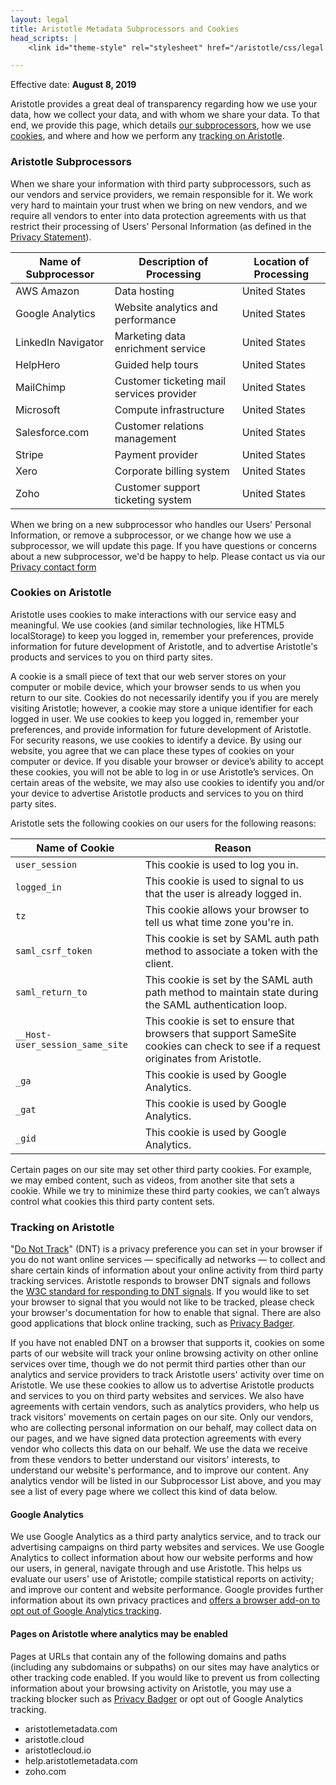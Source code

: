 ```yaml
---
layout: legal
title: Aristotle Metadata Subprocessors and Cookies
head_scripts: |
    <link id="theme-style" rel="stylesheet" href="/aristotle/css/legal.css">

---
```


Effective date: **August 8, 2019**

Aristotle provides a great deal of transparency regarding how we use your data, how we collect your data, and with whom we share your data. To that end, we provide this page, which details [our subprocessors](#aristotle-subprocessors), how we use [cookies](#cookies-on-aristotle), and where and how we perform any [tracking on Aristotle](#tracking-on-aristotle).

### Aristotle Subprocessors

When we share your information with third party subprocessors, such as our vendors and service providers, we remain responsible for it. We work very hard to maintain your trust when we bring on new vendors, and we require all vendors to enter into data protection agreements with us that restrict their processing of Users' Personal Information (as defined in the [Privacy Statement](/legal/privacy-policy)).

| Name of Subprocessor | Description of Processing | Location of Processing |
|---|---|---|
| AWS Amazon | Data hosting | United States |
| Google Analytics | Website analytics and performance | United States |
| LinkedIn Navigator | Marketing data enrichment service | United States |
| HelpHero | Guided help tours | United States |
| MailChimp | Customer ticketing mail services provider | United States |
| Microsoft | Compute infrastructure | United States |
| Salesforce.com | Customer relations management | United States |
| Stripe | Payment provider | United States |
| Xero | Corporate billing system | United States |
| Zoho | Customer support ticketing system | United States |

When we bring on a new subprocessor who handles our Users' Personal Information, or remove a subprocessor, or we change how we use a subprocessor, we will update this page. If you have questions or concerns about a new subprocessor, we'd be happy to help. Please contact us via our [Privacy contact form](/contact/privacy)

### Cookies on Aristotle

Aristotle uses cookies to make interactions with our service easy and meaningful. We use cookies (and similar technologies, like HTML5 localStorage) to keep you logged in, remember your preferences, provide information for future development of Aristotle, and to advertise Aristotle's products and services to you on third party sites.

A cookie is a small piece of text that our web server stores on your computer or mobile device, which your browser sends to us when you return to our site. Cookies do not necessarily identify you if you are merely visiting Aristotle; however, a cookie may store a unique identifier for each logged in user. We use cookies to keep you logged in, remember your preferences, and provide information for future development of Aristotle. For security reasons, we use cookies to identify a device. By using our website, you agree that we can place these types of cookies on your computer or device. If you disable your browser or device’s ability to accept these cookies, you will not be able to log in or use Aristotle’s services. On certain areas of the website, we may also use cookies to identify you and/or your device to advertise Aristotle products and services to you on third party sites.

Aristotle sets the following cookies on our users for the following reasons:

| Name of Cookie | Reason |
|---|---|
| `user_session` | This cookie is used to log you in. |
| `logged_in` | This cookie is used to signal to us that the user is already logged in. |
| `tz` | This cookie allows your browser to tell us what time zone you're in. |
| `saml_csrf_token` | This cookie is set by SAML auth path method to associate a token with the client. |
| `saml_return_to` | This cookie is set by the SAML auth path method to maintain state during the SAML authentication loop. |
| `__Host-user_session_same_site` | This cookie is set to ensure that browsers that support SameSite cookies can check to see if a request originates from Aristotle. |
| `_ga` | This cookie is used by Google Analytics. |
| `_gat` | This cookie is used by Google Analytics. |
| `_gid` | This cookie is used by Google Analytics. |

Certain pages on our site may set other third party cookies. For example, we may embed content, such as videos, from another site that sets a cookie. While we try to minimize these third party cookies, we can’t always control what cookies this third party content sets.

### Tracking on Aristotle

"[Do Not Track](https://www.eff.org/issues/do-not-track)" (DNT) is a privacy preference you can set in your browser if you do not want online services — specifically ad networks — to collect and share certain kinds of information about your online activity from third party tracking services. Aristotle responds to browser DNT signals and follows the [W3C standard for responding to DNT signals](https://www.w3.org/TR/tracking-dnt/). If you would like to set your browser to signal that you would not like to be tracked, please check your browser's documentation for how to enable that signal. There are also good applications that block online tracking, such as [Privacy Badger](https://www.eff.org/privacybadger).

If you have not enabled DNT on a browser that supports it, cookies on some parts of our website will track your online browsing activity on other online services over time, though we do not permit third parties other than our analytics and service providers to track Aristotle users' activity over time on Aristotle. We use these cookies to allow us to advertise Aristotle products and services to you on third party websites and services. We also have agreements with certain vendors, such as analytics providers, who help us track visitors' movements on certain pages on our site. Only our vendors, who are collecting personal information on our behalf, may collect data on our pages, and we have signed data protection agreements with every vendor who collects this data on our behalf. We use the data we receive from these vendors to better understand our visitors' interests, to understand our website's performance, and to improve our content. Any analytics vendor will be listed in our Subprocessor List above, and you may see a list of every page where we collect this kind of data below.

#### Google Analytics

We use Google Analytics as a third party analytics service, and to track our advertising campaigns on third party websites and services. We use Google Analytics to collect information about how our website performs and how our users, in general, navigate through and use Aristotle. This helps us evaluate our users' use of Aristotle; compile statistical reports on activity; and improve our content and website performance. Google provides further information about its own privacy practices and [offers a browser add-on to opt out of Google Analytics tracking](https://tools.google.com/dlpage/gaoptout).

#### Pages on Aristotle where analytics may be enabled

Pages at URLs that contain any of the following domains and paths (including any subdomains or subpaths) on our sites may have analytics or other tracking code enabled. If you would like to prevent us from collecting information about your browsing activity on Aristotle, you may use a tracking blocker such as [Privacy Badger](https://www.eff.org/privacybadger) or opt out of Google Analytics tracking.

- aristotlemetadata.com
- aristotle.cloud
- aristotlecloud.io
- help.aristotlemetadata.com
- zoho.com